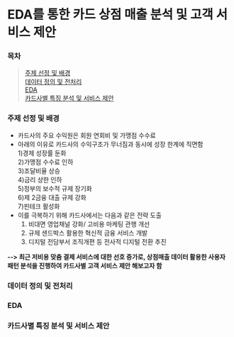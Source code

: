# EDA를 통한 카드 상점 매출 분석 및 고객 서비스 제안

### 목차   
>[주제 선정 및 배경](#주제-선정-및-배경)   
>[데이터 정의 및 전처리](#데이터-정의-및-전처리)   
>[EDA](#EDA)   
>[카드사별 특징 분석 및 서비스 제안 ](#카드사별-특징-분석-및-서비스-)   

   
### 주제 선정 및 배경   
- 카드사의 주요 수익원은 회원 연회비 및 가맹점 수수료
- 아래의 이유로 카드사의 수익구조가 무너짐과 동시에 성장 한계에 직면함   
  1)경제 성장률 둔화   
  2)가맹점 수수료 인하   
  3)조달비율 상승   
  4)금리 상한 인하   
  5)정부의 보수적 규제 장기화   
  6)제 2금융 대출 규제 강화   
  7)핀테크 활성화   
- 이를 극복하기 위해 카드사에서는 다음과 같은 전략 도출
  1) 비대면 영업채널 강화/ 고비용 마케팅 관행 개선
  2) 규제 샌드박스 활용한 혁신적 금융 서비스 개발
  3) 디지털 전담부서 조직개편 등 전사적 디지털 전환 추진 
   
**--> 최근 저비용 맞춤 결제 서비스에 대한 선호 증가로, 상점매출 데이터 활용한 사용자 패턴 분석을 진행하여 카드사별 고객 서비스 제안 해보고자 함**

### 데이터 정의 및 전처리



### EDA



### 카드사별 특징 분석 및 서비스 제안 
